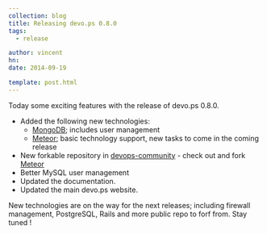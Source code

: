 ```yaml
---
collection: blog
title: Releasing devo.ps 0.8.0
tags:
  - release

author: vincent
hn:
date: 2014-09-19

template: post.html
---
```


Today some exciting features with the release of devo.ps 0.8.0. 

- Added the following new technologies:
  - [MongoDB](http://docs.devo.ps/services/mongodb/); includes user management
  - [Meteor](http://docs.devo.ps/services/meteor/); basic technology support, new tasks to come in the coming release
- New forkable repository in [devops-community](https://github.com/devops-community) - check out and fork [Meteor](https://github.com/devops-community/meteor)
- Better MySQL user management
- Updated the documentation.
- Updated the main devo.ps website.

New technologies are on the way for the next releases; including firewall management, PostgreSQL, Rails and more public repo to forf from. Stay tuned !